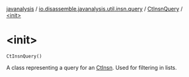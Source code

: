 [javanalysis](../../index.md) / [io.disassemble.javanalysis.util.insn.query](../index.md) / [CtInsnQuery](index.md) / [&lt;init&gt;](./-init-.md)

# &lt;init&gt;

`CtInsnQuery()`

A class representing a query for an [CtInsn](../../io.disassemble.javanalysis.insn/-ct-insn/index.md).
Used for filtering in lists.

